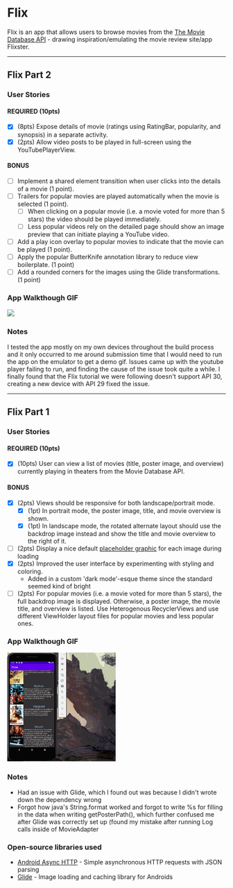 # Flix
Flix is an app that allows users to browse movies from the
[The Movie Database API](http://docs.themoviedb.apiary.io/#) - drawing
inspiration/emulating the movie review site/app Flixster.

---
## Flix Part 2

### User Stories

#### REQUIRED (10pts)

- [x] (8pts) Expose details of movie (ratings using RatingBar, popularity, and synopsis) in a separate activity.
- [x] (2pts) Allow video posts to be played in full-screen using the YouTubePlayerView.

#### BONUS

- [ ] Implement a shared element transition when user clicks into the details of a movie (1 point).
- [ ] Trailers for popular movies are played automatically when the movie is selected (1 point).
  - [ ] When clicking on a popular movie (i.e. a movie voted for more than 5 stars) the video should be played immediately.
  - [ ] Less popular videos rely on the detailed page should show an image preview that can initiate playing a YouTube video.
- [ ] Add a play icon overlay to popular movies to indicate that the movie can be played (1 point).
- [ ] Apply the popular ButterKnife annotation library to reduce view boilerplate. (1 point)
- [ ] Add a rounded corners for the images using the Glide transformations. (1 point)

### App Walkthough GIF

<img src="./demo" width=250><br>

### Notes

I tested the app mostly on my own devices throughout the build process and it 
only occurred to me around submission time that I would need to run the app on
the emulator to get a demo gif. Issues came up with the youtube player failing
to run, and finding the cause of the issue took quite a while. I finally found
that the Flix tutorial we were following doesn't support API 30, creating a new
device with API 29 fixed the issue.

---

## Flix Part 1

### User Stories

#### REQUIRED (10pts)
- [x] (10pts) User can view a list of movies (title, poster image, and overview) currently playing in theaters from the Movie Database API.

#### BONUS
- [x] (2pts) Views should be responsive for both landscape/portrait mode.
   - [x] (1pt) In portrait mode, the poster image, title, and movie overview is shown.
   - [x] (1pt) In landscape mode, the rotated alternate layout should use the backdrop image instead and show the title and movie overview to the right of it.

- [ ] (2pts) Display a nice default [placeholder graphic](https://guides.codepath.org/android/Displaying-Images-with-the-Glide-Library#advanced-usage) for each image during loading
- [x] (2pts) Improved the user interface by experimenting with styling and coloring.
   - Added in a custom 'dark mode'-esque theme since the standard seemed kind of bright
- [ ] (2pts) For popular movies (i.e. a movie voted for more than 5 stars), the full backdrop image is displayed. Otherwise, a poster image, the movie title, and overview is listed. Use Heterogenous RecyclerViews and use different ViewHolder layout files for popular movies and less popular ones.

### App Walkthough GIF

<img src="./demo.gif" width=250><br>

### Notes

 - Had an issue with Glide, which I found out was because I didn't wrote down
 the dependency wrong
 - Forgot how java's String.format worked and forgot to write %s for filling in
 the data when writing getPosterPath(), which further confused me
 after Glide was correctly set up (found my mistake after running Log calls 
 inside of MovieAdapter

### Open-source libraries used

- [Android Async HTTP](https://github.com/codepath/CPAsyncHttpClient) - Simple asynchronous HTTP requests with JSON parsing
- [Glide](https://github.com/bumptech/glide) - Image loading and caching library for Androids
